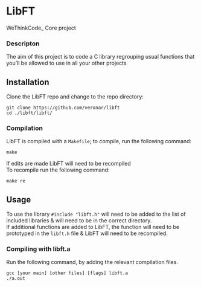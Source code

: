 # **LibFT**

WeThinkCode_ Core project

### **Descripton**
The aim of this project is to code a C library regrouping usual functions that you’ll be allowed to use in all your other projects

## Installation

Clone the LibFT repo and change to the repo directory:

```
git clone https://github.com/veronar/libft
cd ./libft/libft/
```

### Compilation

LibFT is compiled with a `Makefile`; to compile, run the following command:

```
make
```
If edits are made LibFT will need to be recompiled  
To recompile run the following command:

```
make re
```

## Usage

To use the library  `#include "libft.h"` will need to be added to the list of included libraries & will need to be in the correct directory.  
If additional functions are added to LibFT, the function will need to be prototyped in the `libft.h` file & LibFT will need to be recompiled.

### Compiling with libft.a

Run the following command, by adding the relevant compilation files.

```
gcc [your main] [other files] [flags] libft.a
./a.out
```
